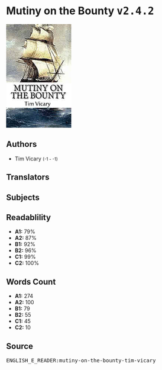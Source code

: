 # Mutiny on the Bounty <kbd>v2.4.2</kbd>

![](./cover.medium.jpg "")

## Authors


 - Tim Vicary <small>(-1 - -1)</small>

## Translators



## Subjects



## Readablility


 - **A1:** 79%
 - **A2:** 87%
 - **B1:** 92%
 - **B2:** 96%
 - **C1:** 99%
 - **C2:** 100%

## Words Count


 - **A1:** 274
 - **A2:** 100
 - **B1:** 79
 - **B2:** 55
 - **C1:** 45
 - **C2:** 10

## Source


<kbd>ENGLISH_E_READER:mutiny-on-the-bounty-tim-vicary</kbd>
